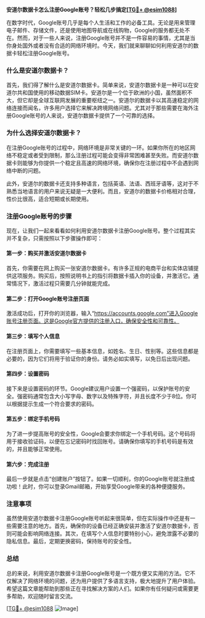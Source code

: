 **安道尔数据卡怎么注册Google账号？轻松几步搞定[[TG💪+ @esim1088](https://t.me/s/esim1088)]**

在数字时代，Google账号几乎是每个人生活和工作的必备工具。无论是用来管理电子邮件、存储文件，还是使用地图导航或在线购物，Google的服务都无处不在。然而，对于一些人来说，注册Google账号并不是一件容易的事情，尤其是当你身处国外或者没有合适的网络环境时。今天，我们就来聊聊如何利用安道尔的数据卡轻松注册Google账号。

### 什么是安道尔数据卡？

首先，我们得了解什么是安道尔数据卡。简单来说，安道尔数据卡是一种可以在安道尔共和国使用的移动数据SIM卡。安道尔是一个位于欧洲的小国，虽然面积不大，但它却是全球互联网发展的重要枢纽之一。安道尔的数据卡以其高速稳定的网络连接而闻名，许多用户选择它来解决跨境网络问题。尤其对于那些需要在海外注册Google账号的人来说，安道尔数据卡提供了一个可靠的选择。

### 为什么选择安道尔数据卡？

在注册Google账号的过程中，网络环境是非常关键的一环。如果你所在的地区网络不稳定或者受到限制，那么注册过程可能会变得非常困难甚至失败。而安道尔数据卡则能够为你提供一个稳定且高速的网络环境，确保你在注册过程中不会遇到网络中断的问题。

此外，安道尔的数据卡还支持多种语言，包括英语、法语、西班牙语等，这对于不熟悉当地语言的用户来说无疑是一大便利。而且，安道尔的数据卡价格相对合理，性价比很高，适合短期或长期使用。

### 注册Google账号的步骤

现在，让我们一起来看看如何利用安道尔数据卡注册Google账号。整个过程其实并不复杂，只需按照以下步骤操作即可：

#### 第一步：购买并激活安道尔数据卡

首先，你需要在网上购买一张安道尔数据卡。有许多正规的电商平台和实体店铺提供这项服务。购买后，按照说明书上的指引将数据卡插入你的设备，并激活它。通常情况下，激活过程只需要几分钟就能完成。

#### 第二步：打开Google账号注册页面

激活成功后，打开你的浏览器，输入“https://accounts.google.com”进入Google账号注册页面。这是Google官方提供的注册入口，确保安全性和可靠性。

#### 第三步：填写个人信息

在注册页面上，你需要填写一些基本信息，如姓名、生日、性别等。这些信息都是必要的，因为它们将用于验证你的身份。请务必如实填写，以免日后出现问题。

#### 第四步：设置密码

接下来是设置密码的环节。Google建议用户设置一个强密码，以保护账号的安全。强密码通常包含大小写字母、数字以及特殊字符，并且长度不少于8位。你可以根据提示生成一个符合要求的密码。

#### 第五步：绑定手机号码

为了进一步提高账号的安全性，Google会要求你绑定一个手机号码。这个号码将用于接收验证码，以便在忘记密码时找回账号。请确保你填写的手机号码是有效的，并且能够正常使用。

#### 第六步：完成注册

最后一步就是点击“创建账户”按钮了。如果一切顺利，你的Google账号就注册成功啦！此时，你可以登录Gmail邮箱，开始享受Google带来的各种便捷服务。

### 注意事项

虽然使用安道尔数据卡注册Google账号听起来很简单，但在实际操作中还是有一些需要注意的地方。首先，确保你的设备已经正确安装并激活了安道尔数据卡，否则可能会影响网络连接。其次，在填写个人信息时要特别小心，避免泄露不必要的隐私信息。最后，定期更换密码，保持账号的安全性。

### 总结

总的来说，利用安道尔数据卡注册Google账号是一个既方便又实用的方法。它不仅解决了网络环境的问题，还为用户提供了多语言支持，极大地提升了用户体验。希望这篇文章能帮助到那些正在寻找解决方案的人们。如果你有任何疑问或需要更多帮助，欢迎随时留言交流。

[[TG💪+ @esim1088](https://t.me/s/esim1088) ![Image](https://i.postimg.cc/4NQfJmqS/Snipaste-2025-05-13-00-14-12.png)]